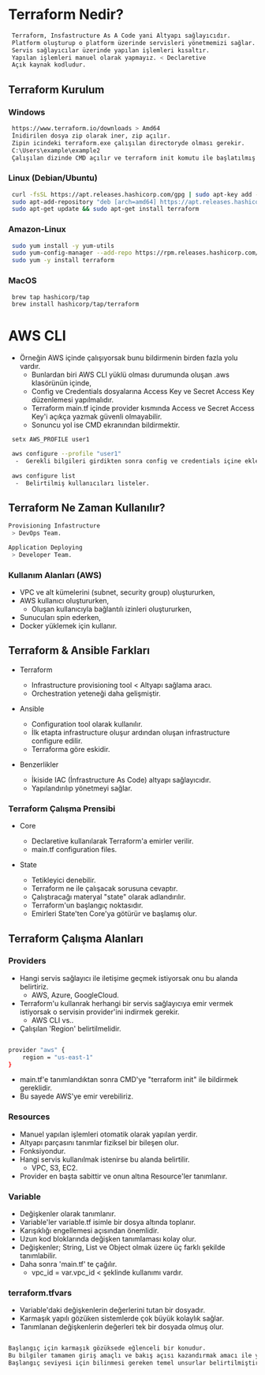 # Terraform Nedir?

```bash
 Terraform, Insfastructure As A Code yani Altyapı sağlayıcıdır.
 Platform oluşturup o platform üzerinde servisleri yönetmemizi sağlar.
 Servis sağlayıcılar üzerinde yapılan işlemleri kısaltır.
 Yapılan işlemleri manuel olarak yapmayız. < Declaretive
 Açık kaynak kodludur.
```


## Terraform Kurulum


### Windows
```bash
 https://www.terraform.io/downloads > Amd64
 İnidirilen dosya zip olarak iner, zip açılır.
 Zipin icindeki terraform.exe çalışılan directoryde olması gerekir.
 C:\Users\example\example2
 Çalışılan dizinde CMD açılır ve terraform init komutu ile başlatılmış olur.
```

### Linux (Debian/Ubuntu)
```bash
 curl -fsSL https://apt.releases.hashicorp.com/gpg | sudo apt-key add -
 sudo apt-add-repository "deb [arch=amd64] https://apt.releases.hashicorp.com $(lsb_release -cs) main"
 sudo apt-get update && sudo apt-get install terraform
```

### Amazon-Linux
```bash
 sudo yum install -y yum-utils
 sudo yum-config-manager --add-repo https://rpm.releases.hashicorp.com/AmazonLinux/hashicorp.repo
 sudo yum -y install terraform
```

### MacOS
```bash
 brew tap hashicorp/tap
 brew install hashicorp/tap/terraform
```


# AWS CLI

* Örneğin AWS içinde çalışıyorsak bunu bildirmenin birden fazla yolu vardır.
  -  Bunlardan biri AWS CLI yüklü olması durumunda oluşan .aws klasörünün içinde,
  -  Config ve Credentials dosyalarına Access Key ve Secret Access Key düzenlemesi yapılmalıdır.
  -  Terraform main.tf içinde provider kısmında Access ve Secret Access Key'i açıkça yazmak güvenli olmayabilir.
  -  Sonuncu yol ise CMD ekranından bildirmektir.

```bash
 setx AWS_PROFILE user1

 aws configure --profile "user1"
  -  Gerekli bilgileri girdikten sonra config ve credentials içine eklenmiş olur.
 
 aws configure list
  -  Belirtilmiş kullanıcıları listeler.
```


## Terraform Ne Zaman Kullanılır?

```bash
Provisioning Infastructure 
 > DevOps Team.

Application Deploying
 > Developer Team.
```

### Kullanım Alanları (AWS)

* VPC ve alt kümelerini (subnet, security group) oluştururken,
* AWS kullanıcı oluştururken,
  - Oluşan kullanıcıyla bağlantılı izinleri oluştururken,
* Sunucuları spin ederken,
* Docker yüklemek için kullanır.

## Terraform & Ansible Farkları

* Terraform
  -  Infrastructure provisioning tool < Altyapı sağlama aracı.
  -  Orchestration yeteneği daha gelişmiştir.

* Ansible
  -  Configuration tool olarak kullanılır.
  -  İlk etapta infrastructure oluşur ardından oluşan infrastructure configure edilir.
  -  Terraforma göre eskidir.

* Benzerlikler
  -  İkiside IAC (İnfrastructure As Code) altyapı sağlayıcıdır.
  -  Yapılandırılıp yönetmeyi sağlar.


### Terraform Çalışma Prensibi

* Core
  -  Declaretive kullanılarak Terraform'a emirler verilir.
  -  main.tf configuration files.

* State
  -  Tetikleyici denebilir.
  -  Terraform ne ile çalışacak sorusuna cevaptır.
  -  Çalıştıracağı materyal "state" olarak adlandırılır.
  -  Terraform'un başlangıç noktasıdır.
  -  Emirleri State'ten Core'ya götürür ve başlamış olur.


## Terraform Çalışma Alanları

### Providers

* Hangi servis sağlayıcı ile iletişime geçmek istiyorsak onu bu alanda belirtiriz.
  -  AWS, Azure, GoogleCloud.
* Terraform'u kullanrak herhangi bir servis sağlayıcıya emir vermek istiyorsak o servisin provider'ini indirmek gerekir.
  -  AWS CLI vs..
* Çalışılan 'Region' belirtilmelidir.
```bash

provider "aws" {
    region = "us-east-1"   
}
```
* main.tf'e tanımlandıktan sonra CMD'ye "terraform init" ile bildirmek gereklidir.
* Bu sayede AWS'ye emir verebiliriz.

### Resources

* Manuel yapılan işlemleri otomatik olarak yapılan yerdir.
* Altyapı parçasını tanımlar fiziksel bir bileşen olur.
* Fonksiyondur.
* Hangi servis kullanılmak istenirse bu alanda belirtilir.
  -  VPC, S3, EC2.
* Provider en başta sabittir ve onun altına Resource'ler tanımlanır.

### Variable

* Değişkenler olarak tanımlanır.
* Variable'ler variable.tf isimle bir dosya altında toplanır.
* Karışıklığı engellemesi açısından önemlidir.
* Uzun kod bloklarında değişken tanımlaması kolay olur.
* Değişkenler; String, List ve Object olmak üzere üç farklı şekilde tanımlabilir.
* Daha sonra 'main.tf' te çağılır.
  -  vpc_id = var.vpc_id < şeklinde kullanımı vardır.

### terraform.tfvars

* Variable'daki değişkenlerin değerlerini tutan bir dosyadır.
* Karmaşık yapılı gözüken sistemlerde çok büyük kolaylık sağlar.
* Tanımlanan değişkenlerin değerleri tek bir dosyada olmuş olur.


```bash

Başlangıç için karmaşık gözüksede eğlenceli bir konudur.
Bu bilgiler tamamen giriş amaçlı ve bakış açısı kazandırmak amacı ile yazılmıştır.
Başlangıç seviyesi için bilinmesi gereken temel unsurlar belirtilmiştir.
```